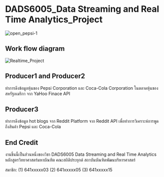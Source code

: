# DADS6005_Data Streaming and Real Time Analytics_Project

![open_pepsi-1](https://user-images.githubusercontent.com/94518867/212300535-d8bc946b-fab4-44c7-b7bb-9a06ac097cbc.jpg)

## Work flow diagram

![Realtime_Project](https://user-images.githubusercontent.com/94518867/212298349-45383be5-9984-4492-bd40-cc3f5afe0a1d.jpg)

## Producer1 and Producer2
ทำการดึงข้อมูลหุ้นของ Pepsi Corporation และ Coca-Cola Corporation ในตลาดหุ้นของสหรัฐอเมริกา จาก YaHoo Finace API 

## Producer3
ทำการดึงข้อมูล hot blogs จาก Reddit Platform จาก Reddit API เพื่อทำการวิเคราะห์การพูดถึงสินค้า Pepsi และ Coca-Cola

## End Credit
งานชิ้นนี้เป็นส่วนหนึ่งของวิชา DADS6005 Data Streaming and Real Time Analytics หลักสูตรวิทยาศาสตร์มหาบัณฑิต คณะสถิติประยุกต์ สถาบันบัณฑิตพัฒนบริหารศาสตร์

สมาชิก: (1) 641xxxxx03 (2) 641xxxxx05 (3) 641xxxxx15

